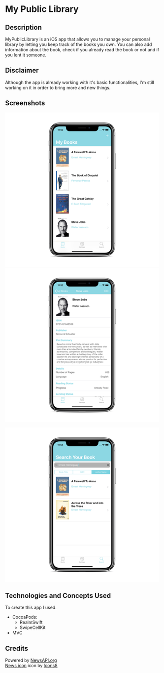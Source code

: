 # My Public Library

## Description
MyPublicLibrary is an iOS app that allows you to manage your personal library by letting you keep track of the books you own. You can also add information about the book, check if you already read the book or not and if you lent it someone. 

## Disclaimer
Although the app is already working with it's basic functionalities, I'm still working on it in order to bring more and new things.  

## Screenshots
<img src="https://github.com/DavidRFerreira/MyPersonalLibrary_iOSApp/blob/master/Screenshots/screen1.png" width="500" height="500"> <img src="https://github.com/DavidRFerreira/MyPersonalLibrary_iOSApp/blob/master/Screenshots/screen2.png" width="500" height="500">

<img src="https://github.com/DavidRFerreira/MyPersonalLibrary_iOSApp/blob/master/Screenshots/screen3.png" width="500" height="500">


## Technologies and Concepts Used
To create this app I used: 
- CocoaPods: 
  - RealmSwift
  - SwipeCellKit
- MVC

## Credits
Powered by [NewsAPI.org](https://newsapi.org/)<br />
[News icon](https://icons8.com/icons/set/news) icon by [Icons8](https://icons8.com/)<br />
